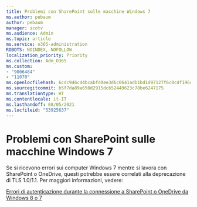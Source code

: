 ```yaml
---
title: Problemi con SharePoint sulle macchine Windows 7
ms.author: pebaum
author: pebaum
manager: scotv
ms.audience: Admin
ms.topic: article
ms.service: o365-administration
ROBOTS: NOINDEX, NOFOLLOW
localization_priority: Priority
ms.collection: Adm_O365
ms.custom:
- "9006484"
- "11070"
ms.openlocfilehash: 6cdc946c44bcabfd0ee3d6c0641adb1bd1d97127f6c0c4f196c9f93139e2fa27
ms.sourcegitcommit: b5f7da89a650d2915dc652449623c78be6247175
ms.translationtype: HT
ms.contentlocale: it-IT
ms.lasthandoff: 08/05/2021
ms.locfileid: "53925637"
---
```

# <a name="issues-with-sharepoint-on-windows-7-machines"></a>Problemi con SharePoint sulle macchine Windows 7

Se si ricevono errori sui computer Windows 7 mentre si lavora con SharePoint o OneDrive, questi potrebbe essere correlati alla deprecazione di TLS 1.0/1.1. Per maggiori informazioni, vedere:

[Errori di autenticazione durante la connessione a SharePoint o OneDrive da Windows 8 o 7](https://docs.microsoft.com/sharepoint/troubleshoot/administration/authentication-errors-windows7)



